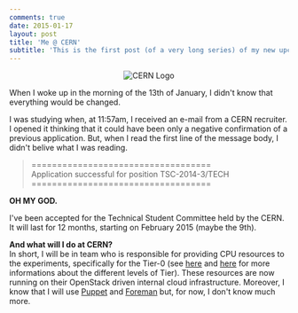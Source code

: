```yaml
---
comments: true
date: 2015-01-17
layout: post
title: 'Me @ CERN'
subtitle: 'This is the first post (of a very long series) of my new upcoming adventure'
---
```


<p align="center">
    <img align="center" src="{{ site.baseurl }}/images/2015/01/cern_logo.gif" alt="CERN Logo" />
</p>

When I woke up in the morning of the 13th of January, I didn't know that everything would be changed.

I was studying when, at 11:57am, I received an e-mail from a CERN recruiter. I opened it thinking that it could have been only a negative confirmation of a previous application. But, when I read the first line of the message body, I didn't belive what I was reading.

 >===================================<br>
 >Application successful for position TSC-2014-3/TECH 
 >===================================<br>

**OH MY GOD.**

I've been accepted for the Technical Student Committee held by the CERN. It will last for 12 months, starting on February 2015 (maybe the 9th).

**And what will I do at CERN?**<br>
In short, I will be in team who is responsible for providing CPU resources to the experiments, specifically for the Tier-0 (see [here](http://home.web.cern.ch/about/computing/grid-system-tiers) and [here](http://home.web.cern.ch/about/computing) for more informations about the different levels of Tier). These resources are now running on their OpenStack driven internal cloud infrastructure. Moreover, I know that I will use [Puppet](http://puppetlabs.com/) and [Foreman](http://puppetlabs.com/) but, for now, I don't know much more.
